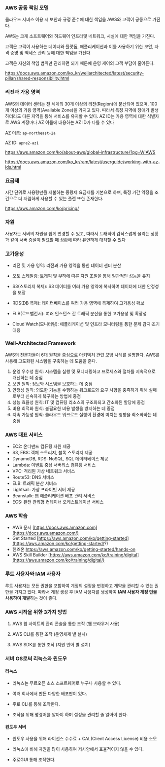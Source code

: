 ### AWS 공동 책임 모델



클라우드 서비스 이용 시 보안과 규정 준수에 대한 책임을 AWS와 고객이 공동으로 가진다.

AWS는  크게 소프트웨어와 하드웨어 인프라및 네트워크, 시설에 대한 책임을 가진다.

고객은 고객이 사용하는 데이터와 플랫폼, 애플리케이션과 이를 사용하기 위한 보안, 자격 증명 및 액세스 관리 등에 대한 책임을 가진다

고객은 자신의 책임 범위만 관리하면 되기 때문에 운영 제어의 고객 부담이 줄어든다.

https://docs.aws.amazon.com/ko_kr/wellarchitected/latest/security-pillar/shared-responsibility.html



### 리전과 가용 영역

AWS의 데이터 센터는 전 세계의 30개 이상의 리전(Region)에 분산되어 있으며, 100개 이상의 가용 영역(Available Zone)을 가지고 있다. 따라서 특정 지역에 장애가 발생하더라도 다른 지역을 통해 서비스를 유지할 수 있다. AZ ID는 가용 영역에 대한 식별자로 AWS 계정마다 AZ 이름에 대응하는 AZ ID가 다를 수 있다

AZ 이름: `ap-northeast-2a`

AZ ID: `apne2-az1`  

https://aws.amazon.com/ko/about-aws/global-infrastructure/?pg=WIAWS

https://docs.aws.amazon.com/ko_kr/ram/latest/userguide/working-with-az-ids.html





### 요금제

시간 단위로 사용량만큼 지불하는 종량제 요금제를 기본으로 하며, 특정 기간 약정을 조건으로 더 저렴하게 사용할 수 있는 플랜 또한 존재한다.

https://aws.amazon.com/ko/pricing/



### 자원

사용자는 서버의 자원을 쉽게 변경할 수 있고, 따라서 트래픽이 갑작스럽게 몰리는 상황과 같이 서버 증설이 필요할 때 상황에 따라 유연하게 대처할 수 있다



### 고가용성

- 리전 및 가용 영역:  리전과 가용 영역을 통한 데이터 센터 분산

- 오토 스케일링: 트래픽 및 부하에 따른 자원 조절을 통해 일관적인 성능을 유지

- S3(스토리지 복제): S3 데이터를 여러 가용 영역에 복사하여 데이터에 대한 안정성을 보장

- RDS(DB 복제): 데이터베이스를 여러 가용 영역에 복제하여 고가용성 확보

- ELB(로드밸런서): 여러 인스턴스 간 트래픽 분산을 통한 고가용성 및 확장성

- Cloud Watch(모니터링): 애플리케이션 및 인프라 모니터링을 통한 문제 감지·조기대응

  

### Well-Architected Framework



AWS의 전문가들이 6대 원칙을 중심으로  아키텍처 관련 모범 사례를 설명한다. AWS를 사용해 고도화된 시스템을 구축하는 데 도움을 준다.

1. 운영 우수성 원칙: 시스템을 실행 및 모니터링하고 프로세스와 절차를 지속적으로 개선하는 데 중점
2. 보안 원칙: 정보와 시스템을 보호하는 데 중점
3. 안정성 원칙: 의도한 기능을 수행하는 워크로드와 요구 사항을 충족하기 위해 실패로부터 신속하게 복구하는 방법에 중점
4. 성능 효율성 원칙: IT 및 컴퓨팅 리소스의 구조화되고 간소화된 할당에 중점
5. 비용 최적화 원칙: 불필요한 비용 발생을 방지하는 데 중점
6. 지속 가능성 원칙: 클라우드 워크로드 실행이 환경에 미치는 영향을 최소화하는 데 중점





### AWS 대표 서비스



- EC2: 온디맨드 컴퓨팅 자원 제공
- S3, EBS: 객체  스토리지, 블록 스토리지 제공
- DynamoDB, RDS: NoSQL, SQL 데이터베이스 제공
- Lambda: 이벤트 중심 서버리스 컴퓨팅 서비스
- VPC: 격리된 가상 네트워크 서비스
- Route53: DNS 서비스
- ELB: 트래픽 분산 서비스
- Lightsail: 가상 프라이빗 서버 제공
- Beanstalk: 웹 애플리케이션 배포 관리 서비스
- ECS: 완전 관리형 컨테이너 오케스트레이션 서비스







### AWS 학습



- AWS 문서 [https://docs.aws.amazon.com](https://docs.aws.amazon.com/)
- Get Started [https://aws.amazon.com/ko/getting-started](https://aws.amazon.com/ko/getting-started/?)
- 핸즈온 https://aws.amazon.com/ko/getting-started/hands-on
- AWS Skill Builder [https://aws.amazon.com/ko/training/digital](https://aws.amazon.com/ko/training/digital/)



### 루트 사용자와 IAM 사용자



루트 사용자는 모든 권한을 포함하여 계정의 설정을 변경하고 계약을 관리할 수 있는 권한을 가지고 있다. 따라서 계정 생성 후 IAM 사용자를 생성하여 **IAM 사용자 계정 만을 사용하여 개발**하는 것이 좋다.



### AWS 시작을 위한 3가지 방법



1. AWS 웹 사이트의 관리 콘솔을 통한 조작 (웹 브라우저 사용)

2. AWS CLI를 통한 조작 (운영체제 별 설치)

3. AWS SDK를 통한 조작 (지원 언어 별 설치)

   

### 서버 OS로써 리눅스와 윈도우



#### 리눅스



- 리눅스는 무료오픈 소스 소프트웨어로 누구나 사용할 수 있다.

- 여러 회사에서 만든 다양한 배포판이 있다. 

- 주로 CLI를 통해 조작한다.

- 조작을 위해 명령어를 알아야 하며 설정을 관리할 줄 알아야 한다.

  

#### 윈도우 서버



- 윈도우 사용을 위해 라이선스 수수료 + CAL(Client Access License) 비용 소모

- 리눅스에 비해 자원을 많이 사용하여 저사양에서 효율적이지 않을 수 있다.

- 주로GUI 통해 조작한다.

  